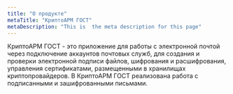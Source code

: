```yaml
---
title: "О продукте"
metaTitle: "КриптоАРМ ГОСТ"
metaDescription: "This is  the meta description for this page"
---
```


КриптоАРМ ГОСТ - это приложение для работы с электронной почтой через подключение аккаунтов почтовых служб, для создания и проверки электронной подписи файлов, шифрования и расшифрования, управления сертификатами, размещенными в хранилищах криптопровайдеров. В КриптоАРМ ГОСТ реализована работа с подписанными и зашифрованными письмами.


